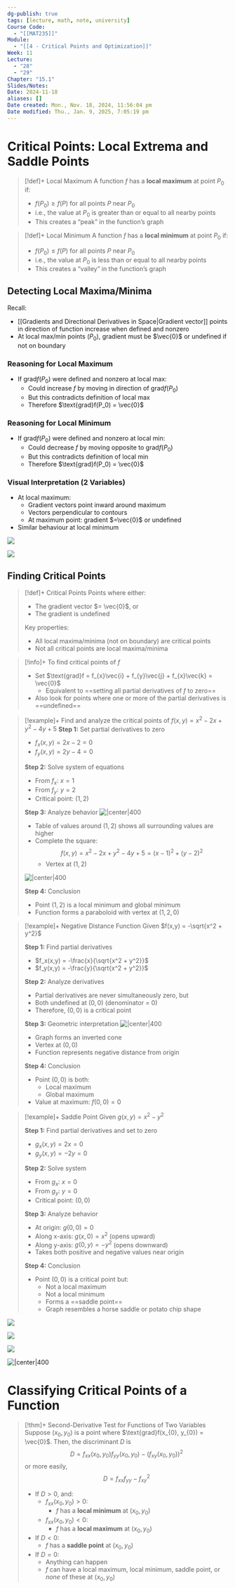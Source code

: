 ```yaml
---
dg-publish: true
tags: [lecture, math, note, university]
Course Code:
  - "[[MAT235]]"
Module:
  - "[[4 - Critical Points and Optimization]]"
Week: 11
Lecture:
  - "28"
  - "29"
Chapter: "15.1"
Slides/Notes: 
Date: 2024-11-18
aliases: []
Date created: Mon., Nov. 18, 2024, 11:56:04 pm
Date modified: Thu., Jan. 9, 2025, 7:05:19 pm
---
```


# Critical Points: Local Extrema and Saddle Points

> [!def]+ Local Maximum
> A function $f$ has a **local maximum** at point $P_0$ if:
>
> - $f(P_0) \geq f(P)$ for all points $P$ near $P_0$
> - i.e., the value at $P_0$ is greater than or equal to all nearby points
> - This creates a “peak” in the function’s graph

> [!def]+ Local Minimum
> A function $f$ has a **local minimum** at point $P_0$ if:
>
> - $f(P_0) \leq f(P)$ for all points $P$ near $P_0$
> - i.e., the value at $P_0$ is less than or equal to all nearby points
> - This creates a “valley” in the function’s graph

## Detecting Local Maxima/Minima

Recall:

- [[Gradients and Directional Derivatives in Space|Gradient vector]] points in direction of function increase when defined and nonzero
- At local max/min points ($P_0$), gradient must be $\vec{0}$ or undefined if not on boundary

### Reasoning for Local Maximum

- If $\text{grad}f(P_0)$ were defined and nonzero at local max:
    - Could increase $f$ by moving in direction of $\text{grad}f(P_0)$
    - But this contradicts definition of local max
    - Therefore $\text{grad}f(P_0) = \vec{0}$

### Reasoning for Local Minimum

- If $\text{grad}f(P_0)$ were defined and nonzero at local min:
    - Could decrease $f$ by moving opposite to $\text{grad}f(P_0)$
    - But this contradicts definition of local min
    - Therefore $\text{grad}f(P_0) = \vec{0}$

### Visual Interpretation (2 Variables)

- At local maximum:
    - Gradient vectors point inward around maximum
    - Vectors perpendicular to contours
    - At maximum point: gradient $=\vec{0}$ or undefined
- Similar behaviour at local minimum

![](https://i.imgur.com/b5HnXEK.png)

![](https://i.imgur.com/IO70OwQ.png)

## Finding Critical Points

> [!def]+ Critical Points
> Points where either:
>
> - The gradient vector $= \vec{0}$, or
> - The gradient is undefined
>
> Key properties:
>
> - All local maxima/minima (not on boundary) are critical points
> - Not all critical points are local maxima/minima

> [!info]+ To find critical points of $f$
>
> - Set $\text{grad}f = f_{x}\vec{i} + f_{y}\vec{j} + f_{x}\vec{k} = \vec{0}$
>     - Equivalent to ==setting all partial derivatives of $f$ to zero==
> - Also look for points where one or more of the partial derivatives is ==undefined==

> [!example]+ Find and analyze the critical points of $f(x,y) = x^2 - 2x + y^2 - 4y + 5$
> **Step 1:** Set partial derivatives to zero
>
> - $f_x(x,y) = 2x - 2 = 0$
> - $f_y(x,y) = 2y - 4 = 0$
>
> **Step 2:** Solve system of equations
>
> - From $f_x$: $x = 1$
> - From $f_y$: $y = 2$
> - Critical point: $(1,2)$
>
> **Step 3:** Analyze behavior
> ![|center|400](https://i.imgur.com/9J6pohY.png)
>
> - Table of values around $(1,2)$ shows all surrounding values are higher
> - Complete the square: $$f(x,y) = x^2 - 2x + y^2 - 4y + 5 = (x-1)^2 + (y-2)^2$$
>     - Vertex at $(1, 2)$
>
> ![|center|400](https://i.imgur.com/DKN2PhZ.png)
>
> **Step 4:** Conclusion
>
> - Point $(1,2)$ is a local minimum and global minimum
> - Function forms a paraboloid with vertex at $(1,2,0)$

> [!example]+ Negative Distance Function
> Given $f(x,y) = -\sqrt{x^2 + y^2}$
>
> **Step 1:** Find partial derivatives
>
> - $f_x(x,y) = -\frac{x}{\sqrt{x^2 + y^2}}$
> - $f_y(x,y) = -\frac{y}{\sqrt{x^2 + y^2}}$
>
> **Step 2:** Analyze derivatives
>
> - Partial derivatives are never simultaneously zero, but
> - Both undefined at $(0,0)$ (denominator = 0)
> - Therefore, $(0,0)$ is a critical point
>
> **Step 3:** Geometric interpretation
> ![|center|400](https://i.imgur.com/QqJaUE8.png)
>
> - Graph forms an inverted cone
> - Vertex at $(0,0)$
> - Function represents negative distance from origin
>
> **Step 4:** Conclusion
>
> - Point $(0,0)$ is both:
>     - Local maximum
>     - Global maximum
> - Value at maximum: $f(0,0) = 0$

> [!example]+ Saddle Point
> Given $g(x,y) = x^2 - y^2$
>
> **Step 1:** Find partial derivatives and set to zero
>
> - $g_x(x,y) = 2x = 0$
> - $g_y(x,y) = -2y = 0$
>
> **Step 2:** Solve system
>
> - From $g_x$: $x = 0$
> - From $g_y$: $y = 0$
> - Critical point: $(0,0)$
>
> **Step 3:** Analyze behavior
>
> - At origin: $g(0,0) = 0$
> - Along x-axis: $g(x,0) = x^2$ (opens upward)
> - Along y-axis: $g(0,y) = -y^2$ (opens downward)
> - Takes both positive and negative values near origin
>
> **Step 4:** Conclusion
>
> - Point $(0,0)$ is a critical point but:
>     - Not a local maximum
>     - Not a local minimum
>     - Forms a ==saddle point==
>     - Graph resembles a horse saddle or potato chip shape

![](https://i.imgur.com/iM4K6tC.png)

![](https://i.imgur.com/jxluZYA.png)

![](https://i.imgur.com/xqbopsH.png)

![|center|400](https://i.imgur.com/o29xR0z.png)

# Classifying Critical Points of a Function

> [!thm]+ Second-Derivative Test for Functions of Two Variables
> Suppose $(x_{0},y_{0})$ is a point where $\text{grad}f(x_{0}, y_{0}) = \vec{0}$.
> Then, the discriminant $D$ is
> $$
> D=f_{xx}(x_{0}, y_{0}) f_{yy}(x_{0}, y_{0}) - \left( f_{xy}(x_{0}, y_{0}) \right) ^{2}
> $$
> or more easily,
> $$D = f_{xx}f_{yy} - f_{xy}^{2}$$
>
> - If $D > 0$, and:
>     - $f_{xx}(x_{0}, y_{0}) > 0$:
>         - $f$ has a **local minimum** at $(x_{0}, y_{0})$
>     - $f_{xx}(x_{0}, y_{0}) < 0$:
>         - $f$ has a **local maximum** at $(x_{0}, y_{0})$
> - If $D < 0$:
>     - $f$ has a **saddle point** at $(x_{0}, y_{0})$
> - If $D = 0$:
>     - Anything can happen
>     - $f$ can have a local maximum, local minimum, saddle point, or *none* of these at $(x_{0}, y_{0})$
